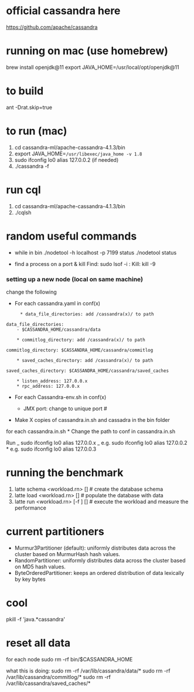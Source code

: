 # official cassandra here

https://github.com/apache/cassandra

# running on mac (use homebrew)

brew install openjdk@11
export JAVA_HOME=/usr/local/opt/openjdk@11

# to build

ant -Drat.skip=true

# to run (mac)

1. cd cassandra-ml/apache-cassandra-4.1.3/bin
2. export JAVA_HOME=`/usr/libexec/java_home -v 1.8`
3. sudo ifconfig lo0 alias 127.0.0.2 (if needed)
4. ./cassandra -f

# run cql

1. cd cassandra-ml/apache-cassandra-4.1.3/bin
2. ./cqlsh

# random useful commands

- while in bin
  ./nodetool -h localhost -p 7199 status
  ./nodetool status

- find a process on a port & kill
  Find:
  sudo lsof -i :<PORT>
  Kill:
  kill -9 <PID>

### setting up a new node (local on same machine)

change the following

- For each cassandra.yaml in conf(x)

        * data_file_directories: add /cassandra(x)/ to path

```
data_file_directories:
    - $CASSANDRA_HOME/cassandra/data
```

        * commitlog_directory: add /cassandra(x)/ to path

```
commitlog_directory: $CASSANDRA_HOME/cassandra/commitlog
```

        * saved_caches_directory: add /cassandra(x)/ to path

```
saved_caches_directory: $CASSANDRA_HOME/cassandra/saved_caches
```

        * listen_address: 127.0.0.x
        * rpc_address: 127.0.0.x

- For each Cassandra-env.sh in conf(x)

  - JMX port: change to unique port #

- Make X copies of cassandra.in.sh and cassadra in the bin folder

for each cassandra.in.sh \* Change the path to conf in cassandra.in.sh

Run
_ sudo ifconfig lo0 alias 127.0.0.x
_ e.g. sudo ifconfig lo0 alias 127.0.0.2 \* e.g. sudo ifconfig lo0 alias 127.0.0.3

# running the benchmark

1. latte schema <workload.rn> [<node address>] # create the database schema
2. latte load <workload.rn> [<node address>] # populate the database with data
3. latte run <workload.rn> [-f <function>] [<node address>] # execute the workload and measure the performance

# current partitioners

- Murmur3Partitioner (default): uniformly distributes data across the cluster based on MurmurHash hash values.
- RandomPartitioner: uniformly distributes data across the cluster based on MD5 hash values.
- ByteOrderedPartitioner: keeps an ordered distribution of data lexically by key bytes


# cool
pkill -f 'java.*cassandra'

# reset all data

for each node
sudo rm -rf bin/$CASSANDRA_HOME

what this is doing:
sudo rm -rf /var/lib/cassandra/data/*
sudo rm -rf /var/lib/cassandra/commitlog/*
sudo rm -rf /var/lib/cassandra/saved_caches/*

